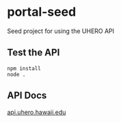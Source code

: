 # portal-seed
Seed project for using the UHERO API

## Test the API

```
npm install
node .
```

## API Docs

[api.uhero.hawaii.edu](http://api.uhero.hawaii.edu)
